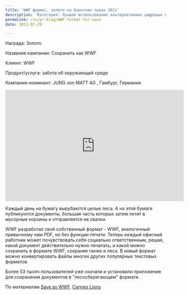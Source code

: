 ```yaml
---
title: 'WWF формат, золото на Каннских львах 2011'
description: 'Категория: Лучшее использование альтернативных цифровых медиа для промо-кампании Награда: Золото Название кампании: Сохранить как WWF Клиент: WWF Продукт/услуга: забота об окружающей среде Компания-номинант: JUNG von MATT AG , Гамбург, Германия'
permalink: /ru/pr-blog/WWF-format-for-save
date: 2011-07-29

---
```


Награда: Золото

Название кампании: Сохранить как WWF

Клиент: WWF

Продукт/услуга: забота об окружающей среде

Компания-номинант: JUNG von MATT AG , Гамбург, Германия

<iframe width="560" height="349" src="http://www.youtube.com/embed/MzY4SGgEB7g" frameborder="0" allowfullscreen></iframe>

Каждый день на бумагу  вырубаются целые леса. А на этой бумаге публикуются документы, большая часть которых затем летит в мусорные корзины и отправляется на свалки.

WWF разработал свой собственный формат - WWF, аналогичный привычному нам PDF, но без функции печати. Теперь каждый офисный работник может почувствовать себя социально ответственным, решая, какой документ действительно нужно печатать, а какой можно сохранить в формате WWF, сохраняя также и леса. В новый формат можно конвертировать файлы многих других популярных текстовых форматов.

Более 53 тысяч пользователей уже скачали и установили приложение для сохранения документов в "лесосберегающем" формате.

По материалам <a href="http://www.saveaswwf.com/en/what-is-it.html">Save as WWF</a>, <a href="http://www.canneslions.com/work/promo/entry.cfm">Cannes Lions</a>


